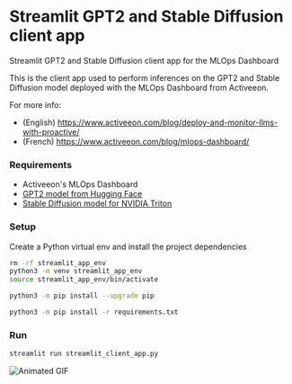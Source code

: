 # Streamlit GPT2 and Stable Diffusion client app
Streamlit GPT2 and Stable Diffusion client app for the MLOps Dashboard

This is the client app used to perform inferences on the GPT2 and Stable Diffusion model deployed with the MLOps Dashboard from Activeeon.

For more info:
- (English) https://www.activeeon.com/blog/deploy-and-monitor-llms-with-proactive/
- (French) https://www.activeeon.com/blog/mlops-dashboard/

### Requirements
- Activeeon's MLOps Dashboard
- [GPT2 model from Hugging Face](https://huggingface.co/gpt2)
- [Stable Diffusion model for NVIDIA Triton](https://github.com/kamalkraj/stable-diffusion-tritonserver)

### Setup
Create a Python virtual env and install the project dependencies
```bash
rm -rf streamlit_app_env
python3 -m venv streamlit_app_env
source streamlit_app_env/bin/activate

python3 -m pip install --upgrade pip

python3 -m pip install -r requirements.txt
```

### Run
```bash
streamlit run streamlit_client_app.py
```

![Animated GIF](https://github.com/ow2-proactive/mlops_streamlit_gpt2_app/blob/34afcdb1d7c0647e7da29c104d8bb7d53d813e86/images/streamlit_client.gif)
